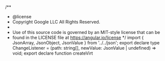 /**
 * @license
 * Copyright Google LLC All Rights Reserved.
 *
 * Use of this source code is governed by an MIT-style license that can be
 * found in the LICENSE file at https://angular.io/license
 */
import { JsonArray, JsonObject, JsonValue } from '../../json';
export declare type ChangeListener = (path: string[], newValue: JsonValue | undefined) => void;
export declare function createVirt